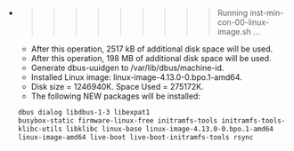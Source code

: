 * >>>>>>>>> Running inst-min-con-00-linux-image.sh ...
  * After this operation, 2517 kB of additional disk space will be used.
  * After this operation, 198 MB of additional disk space will be used.
  * Generate dbus-uuidgen to /var/lib/dbus/machine-id.
  * Installed Linux image: linux-image-4.13.0-0.bpo.1-amd64.
  * Disk size = 1246940K. Space Used = 275172K.
  * The following NEW packages will be installed:
  ```bash
  dbus dialog libdbus-1-3 libexpat1
  busybox-static firmware-linux-free initramfs-tools initramfs-tools-core
  klibc-utils libklibc linux-base linux-image-4.13.0-0.bpo.1-amd64
  linux-image-amd64 live-boot live-boot-initramfs-tools rsync
  ```
